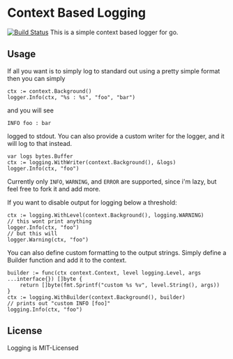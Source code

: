 # Context Based Logging
[![Build Status](https://travis-ci.org/hrkipp/logging.svg)](https://travis-ci.org/hrkipp/logging)
This is a simple context based logger for go.

## Usage

If all you want is to simply log to standard out using a pretty simple format then you can simply 
```
ctx := context.Background()
logger.Info(ctx, "%s : %s", "foo", "bar")
```

and you will see 
```
INFO foo : bar
```
logged to stdout. You can also provide a custom writer for the
logger, and it will log to that instead.
```
var logs bytes.Buffer
ctx := logging.WithWriter(context.Background(), &logs)
logger.Info(ctx, "foo")
```

Currently only `INFO`, `WARNING`, and `ERROR` are supported, since i'm lazy, but feel free to fork it and add more. 

If you want to disable output for logging below a threshold:
```
ctx := logging.WithLevel(context.Background(), logging.WARNING)
// this wont print anything
logger.Info(ctx, "foo")
// but this will
logger.Warning(ctx, "foo")
```

You can also define custom formatting to the output strings. Simply define a Builder function and add it to the context.
```
builder := func(ctx context.Context, level logging.Level, args ...interface{}) []byte {
    return []byte(fmt.Sprintf("custom %s %v", level.String(), args))
}
ctx := logging.WithBuilder(context.Background(), builder)
// prints out "custom INFO [foo]"
logging.Info(ctx, "foo")
```

## License

Logging is MIT-Licensed

